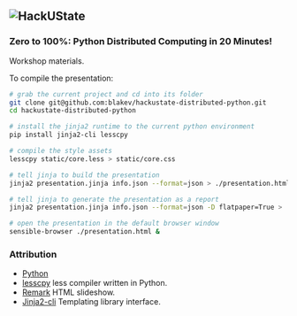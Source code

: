 ![HackUState](http://i.imgur.com/kclXl9A.png)
---
### Zero to 100%: Python Distributed Computing in 20 Minutes!

Workshop materials.

To compile the presentation:
```bash
# grab the current project and cd into its folder
git clone git@github.com:blakev/hackustate-distributed-python.git
cd hackustate-distributed-python

# install the jinja2 runtime to the current python environment
pip install jinja2-cli lesscpy

# compile the style assets
lesscpy static/core.less > static/core.css

# tell jinja to build the presentation
jinja2 presentation.jinja info.json --format=json > ./presentation.html

# tell jinja to generate the presentation as a report
jinja2 presentation.jinja info.json --format=json -D flatpaper=True > ./paper.html

# open the presentation in the default browser window
sensible-browser ./presentation.html &
```

### Attribution
  - [Python](https://python.org)
  - [lesscpy](https://github.com/lesscpy/lesscpy) less compiler written in Python.
  - [Remark](https://github.com/gnab/remark) HTML slideshow.
  - [Jinja2-cli](https://github.com/mattrobenolt/jinja2-cli) Templating library interface.
